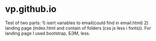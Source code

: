# vp.github.io
Test of two parts: 1) isert variables to email(could find in email.html) 2) landing page (index.html and contain of folders (css js  less i fonts)).
For landing page I used bootstrap, БЭМ, less.
